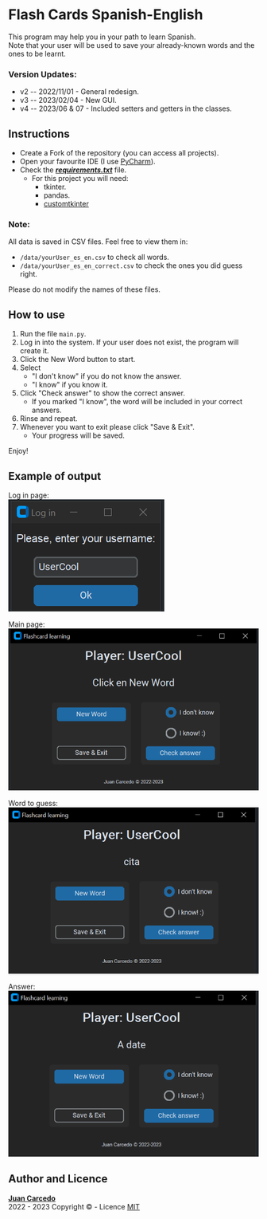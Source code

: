 # Flash Cards Spanish-English
This program may help you in your path to learn Spanish.  
Note that your user will be used to save your already-known words and the ones to be learnt.  
  
### Version Updates:  
+ v2 -- 2022/11/01 - General redesign.
+ v3 -- 2023/02/04 - New GUI.
+ v4 -- 2023/06 & 07 - Included setters and getters in the classes.

## Instructions
- Create a Fork of the repository (you can access all projects).
- Open your favourite IDE (I use [PyCharm](https://www.jetbrains.com/pycharm/)).
- Check the ***[requirements.txt](https://github.com/JuanCarcedo/Flash-Cards/blob/main/requirements.txt)*** file.  
  - For this project you will need:
    + tkinter.
    + pandas.
    + [customtkinter](https://github.com/TomSchimansky/CustomTkinter)

### Note: 
All data is saved in CSV files. Feel free to view them in:  
- ```/data/yourUser_es_en.csv``` to check all words.
- ```/data/yourUser_es_en_correct.csv``` to check the ones you did guess right.  

Please do not modify the names of these files.

## How to use
1) Run the file ```main.py```.
2) Log in into the system. If your user does not exist, the program will create it.
3) Click the New Word button to start.
4) Select 
   - "I don't know" if you do not know the answer.
   - "I know" if you know it.
5) Click "Check answer" to show the correct answer.
   - If you marked "I know", the word will be included in your correct answers. 
6) Rinse and repeat.
7) Whenever you want to exit please click "Save & Exit".
   - Your progress will be saved.  

Enjoy!

## Example of output
Log in page:  
![Initial](readme_images/log_in.PNG)

Main page:  
![main_page](readme_images/prog_main.PNG)

Word to guess:
![guess](readme_images/spanish_word.PNG)

Answer:
![answer](readme_images/answer.PNG)

## Author and Licence
**[Juan Carcedo](https://github.com/JuanCarcedo)**  
2022 - 2023 Copyright © - Licence [MIT](https://github.com/JuanCarcedo/Flash-Cards/blob/main/LICENSE)
